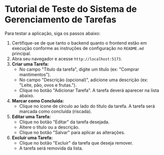 
# Tutorial de Teste do Sistema de Gerenciamento de Tarefas

Para testar a aplicação, siga os passos abaixo:

1.  Certifique-se de que tanto o backend quanto o frontend estão em execução conforme as instruções de configuração no `README.md` principal.
2.  Abra seu navegador e acesse `http://localhost:5173`.
3.  **Criar uma Tarefa:**
    - No campo "Título da tarefa", digite um título (ex: "Comprar mantimentos").
    - No campo "Descrição (opcional)", adicione uma descrição (ex: "Leite, pão, ovos e frutas.").
    - Clique no botão "Adicionar Tarefa". A tarefa deverá aparecer na lista abaixo.
4.  **Marcar como Concluída:**
    - Clique no ícone de círculo ao lado do título da tarefa. A tarefa será marcada como concluída (riscada).
5.  **Editar uma Tarefa:**
    - Clique no botão "Editar" da tarefa desejada.
    - Altere o título ou a descrição.
    - Clique no botão "Salvar" para aplicar as alterações.
6.  **Excluir uma Tarefa:**
    - Clique no botão "Excluir" da tarefa que deseja remover.
    - A tarefa será removida da lista.

